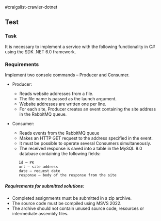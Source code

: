 #craigslist-crawler-dotnet

## Test

### Task
It is necessary to implement a service with the following functionality in C# using the SDK .NET 6.0 framework.

### Requirements
Implement two console commands – Producer and Consumer.

* Producer:
   * Reads website addresses from a file.
   * The file name is passed as the launch argument.
   * Website addresses are written one per line.
   * For each site, Producer creates an event containing the site address in the RabbitMQ queue.

* Consumer:
   * Reads events from the RabbitMQ queue
   * Makes an HTTP GET request to the address specified in the event.
   * It must be possible to operate several Consumers simultaneously.
   * The received response is saved into a table in the MySQL 8.0 database containing the following fields:
   ```
      id – PK
      url – site address
      date – request date
      response – body of the response from the site
   ```

##### Requirements for submitted solutions:
* Completed assignments must be submitted in a zip archive.
* The source code must be compiled using MSVS 2022.
* The archive should not contain unused source code, resources or intermediate assembly files.
